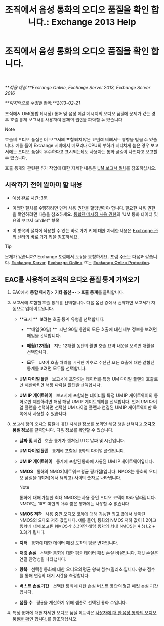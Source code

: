 ﻿---
title: '조직에서 음성 통화의 오디오 품질을 확인 합니다.: Exchange 2013 Help'
TOCTitle: 조직에서 음성 통화의 오디오 품질을 확인 합니다.
ms:assetid: 8a87694b-1678-4a01-859f-5ad3b2c73db5
ms:mtpsurl: https://technet.microsoft.com/ko-kr/library/JJ659069(v=EXCHG.150)
ms:contentKeyID: 50556033
ms.date: 05/22/2018
mtps_version: v=EXCHG.150
ms.translationtype: MT
---

# 조직에서 음성 통화의 오디오 품질을 확인 합니다.

 

_**적용 대상:**Exchange Online, Exchange Server 2013, Exchange Server 2016_

_**마지막으로 수정된 항목:**2013-02-21_

조직에서 UM(통합 메시징) 통화 및 음성 메일 메시지의 오디오 품질에 문제가 있는 경우 호출 통계 보고서를 사용하여 문제의 원인을 파악할 수 있습니다.


> [!NOTE]
> 호출의 오디오 품질은 이 보고서에 포함되지 않은 요인에 의해서도 영향을 받을 수 있습니다. 예를 들어 Exchange 서버에서 메모리나 CPU의 부하가 지나치게 높은 경우 보고서에는 오디오 품질이 우수하다고 표시되는데도 사용자는 통화 품질이 나쁘다고 보고할 수 있습니다.



호출 통계와 관련된 추가 작업에 대한 자세한 내용은 [UM 보고서 절차](um-reports-procedures-exchange-2013-help.md)를 참조하십시오.

## 시작하기 전에 알아야 할 내용

  - 예상 완료 시간: 3분.

  - 이러한 절차를 수행하려면 먼저 사용 권한을 할당받아야 합니다. 필요한 사용 권한을 확인하려면 다음을 참조하세요. [통합된 메시징 사용 권한](unified-messaging-permissions-exchange-2013-help.md)의 "UM 통화 데이터 및 요약 보고서 cmdlet" 항목

  - 이 항목의 절차에 적용할 수 있는 바로 가기 키에 대한 자세한 내용은 [Exchange 관리 센터의 바로 가기 키](keyboard-shortcuts-in-the-exchange-admin-center-exchange-online-protection-help.md)을 참조하세요.


> [!TIP]
> 문제가 있습니까? Exchange 포럼에서 도움을 요청하세요. 포럼 주소는 다음과 같습니다. <A href="https://go.microsoft.com/fwlink/p/?linkid=60612">Exchange Server</A>, <A href="https://go.microsoft.com/fwlink/p/?linkid=267542">Exchange Online</A>, 또는 <A href="https://go.microsoft.com/fwlink/p/?linkid=285351">Exchange Online Protection</A>.



## EAC를 사용하여 조직의 오디오 품질 통계 가져오기

1.  EAC에서 **통합 메시징**\> **기타 옵션**![기타 옵션 아이콘](images/JJ150550.5381819e-3b21-4873-8714-e9b956290b28(EXCHG.150).gif "기타 옵션 아이콘") \> **호출 통계**를 클릭합니다.

2.  보고서에 포함할 호출 통계를 선택합니다. 다음 옵션 중에서 선택하면 보고서가 자동으로 업데이트됩니다.
    
      - **표시 **  보려는 호출 통계 유형을 선택합니다.
        
          - **매일(90일) **  지난 90일 동안의 모든 호출에 대한 세부 정보를 보려면 매일을 선택합니다.
        
          - **매월(12개월)**   지난 12개월 동안의 월별 호출 요약 내용을 보려면 매월을 선택합니다.
        
          - **모두**   UM이 호출 처리를 시작한 이후로 수신된 모든 호출에 대한 결합된 통계를 보려면 모두를 선택합니다.
    
      - **UM 다이얼 플랜**   보고서에 포함되는 데이터를 특정 UM 다이얼 플랜의 호출로만 제한하려면 해당 다이얼 플랜을 선택합니다.
    
      - **UM IP 게이트웨이**   보고서에 포함되는 데이터를 특정 UM IP 게이트웨이의 통화로만 제한하려면 해당 해당 UM IP 게이트웨이를 선택합니다. 먼저 UM 다이얼 플랜을 선택하면 선택한 UM 다이얼 플랜과 연결된 UM IP 게이트웨이만 목록에서 사용할 수 있습니다.

3.  보고서 행의 오디오 품질에 대한 자세한 정보를 보려면 해당 행을 선택하고 **오디오 품질 정보**를 클릭합니다. 다음 정보를 확인할 수 있습니다.
    
      - **날짜 및 시간**   호출 통계가 캡처된 UTC 날짜 및 시간입니다.
    
      - **UM 다이얼 플랜**   통계에 포함된 통화의 다이얼 플랜입니다.
    
      - **UM IP 게이트웨이**   통계에 포함된 통화에 사용된 UM IP 게이트웨이입니다.
    
      - **NMOS**   통화의 NMOS(네트워크 평균 평가점)입니다. NMOS는 통화의 오디오 품질을 1(최저)에서 5(최고) 사이의 숫자로 나타냅니다.
        

        > [!NOTE]
        > 통화에 대해 가능한 최대 NMOS는 사용 중인 오디오 코덱에 따라 달라집니다. NMOS는 10초 미만의 아주 짧은 통화에는 사용할 수 없습니다.

    
      - **NMOS 저하**   사용 중인 오디오 코덱에 대해 가능한 최고 값에서 낮아진 NMOS의 오디오 저하 값입니다. 예를 들어, 통화의 NMOS 저하 값이 1.2이고 통화에 대해 보고된 NMOS가 3.3이면 해당 통화의 최대 NMOS는 4.5(1.2 + 3.3)가 됩니다.
    
      - **지터**   통화에 대한 데이터 패킷 도착의 평균 변화입니다.
    
      - **패킷 손실**   선택한 통화에 대한 평균 데이터 패킷 손실 비율입니다. 패킷 손실은 연결 안정성을 나타냅니다.
    
      - **왕복**   선택한 통화에 대한 오디오의 평균 왕복 점수(밀리초)입니다. 왕복 점수를 통해 연결의 대기 시간을 측정합니다.
    
      - **버스트 손실 기간**   선택한 통화에 대한 손실 버스트 동안의 평균 패킷 손실 기간입니다.
    
      - **샘플 수**   평균을 계산하기 위해 샘플로 선택된 통화 수입니다.

4.  특정 통화에 대한 자세한 오디오 품질 메트릭은 [사용자에 대 한 음성 통화의 오디오 품질을 확인 합니다.](investigate-the-audio-quality-of-voice-calls-for-a-user-exchange-2013-help.md)를 참조하십시오.

